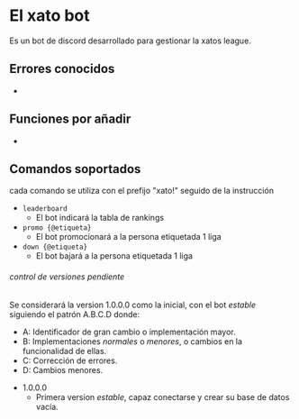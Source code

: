 # El xato bot

Es un bot de discord desarrollado para gestionar la xatos league.

## Errores conocidos

*

## Funciones por añadir

*

## Comandos soportados

cada comando se utiliza con el prefijo "xato!" seguido de la instrucción

* `leaderboard`
  * El bot indicará la tabla de rankings
* `promo {@etiqueta}`
  * El bot promocionará a la persona etiquetada 1 liga
* `down {@etiqueta}`
  * El bot bajará a la persona etiquetada 1 liga

###### _control de versiones pendiente_

Se considerará la version 1.0.0.0 como la inicial, con el bot _estable_ siguiendo el patrón A.B.C.D donde:

- A: Identificador de gran cambio o implementación mayor.
- B: Implementaciones _normales_ o _menores_, o cambios en la funcionalidad de ellas.
- C: Corrección de errores.
- D: Cambios menores.


* 1.0.0.0
  * Primera version _estable_, capaz conectarse y crear su base de datos vacía.
